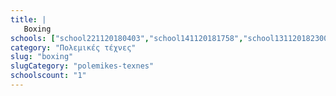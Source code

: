 ```yaml
---
title: |
   Boxing
schools: ["school221120180403","school141120181758","school131120182300","school191120181924","school131120181451","school151120181241","school151120180641","school151120180529","school151120180320","school201120180348","school151120180836","school151120181910","school141120182315","school131120182051","school151120181324","school141120180305","school251120181924","school201120182134","school151120180948","school221120180836","school141120180641","school141120180153","school141120182358","school141120180139","school131120181924","school151120181339","school181120181408","school131120181617","school151120180920","school231120180432","school151120180251","school151120181032","school241120180529","school251120181256","school131120182232","school151120180041","school131120180822","school131120180529","school151120180417","school191120180334","school021220181758","school021220181812","school021220181129","school021220181144"]
category: "Πολεμικές τέχνες"
slug: "boxing"
slugCategory: "polemikes-texnes"
schoolscount: "1"
---
```


